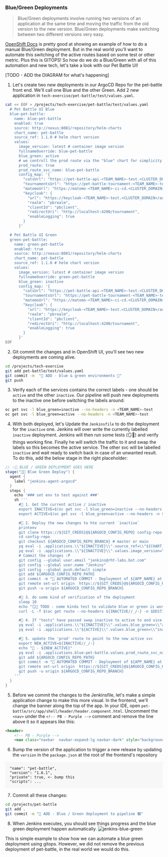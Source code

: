 ### Blue/Green Deployments
> Blue/Green deployments involve running two versions of an application at the same time and moving the traffic from the old version to the new version. Blue/Green deployments make switching between two different versions very easy.

[OpenShift Docs](https://docs.openshift.com/container-platform/4.8/applications/deployments/route-based-deployment-strategies.html#deployments-blue-green_route-based-deployment-strategies) is pretty good at showing an example of how to do a manual Blue/Green deployment. But in the real world you'll want to automate this switching of the active routes based on some test or other metric. Plus this is GITOPS! So how do we do a Blue/Green with all of this automation and new tech, let's take a look with our Pet Battle UI!

[TODO - ADD the DIAGRAM for what's happening]

1. Let's create two new deployments in our ArgoCD Repo for the pet-battle front end. We'll call one Blue and the other Green. Add 2 new application in `tech-exercise/pet-battle/test/values.yaml`.

  ```bash
  cat << EOF > /projects/tech-exercise/pet-battle/test/values.yaml
    # Pet Battle UI Blue
    blue-pet-battle:
      name: blue-pet-battle
      enabled: true
      source: http://nexus:8081/repository/helm-charts
      chart_name: pet-battle
      source_ref: 1.1.0 # helm chart version
      values:
        image_version: latest # container image version
        fullnameOverride: blue-pet-battle
        blue_green: active
        # we controll the prod route via the "blue" chart for simplicity
        prod_route: true
        prod_route_svc_name: blue-pet-battle
        config_map: '{
          "catsUrl": "https://pet-battle-api-<TEAM_NAME>-test.<CLUSTER_DOMAIN>",
          "tournamentsUrl": "https://pet-battle-tournament-<TEAM_NAME>-test.<CLUSTER_DOMAIN>",
          "matomoUrl": "https://matomo-<TEAM_NAME>-ci-cd.<CLUSTER_DOMAIN>/",
          "keycloak": {
            "url": "https://keycloak-<TEAM_NAME>-test.<CLUSTER_DOMAIN>/auth/",
            "realm": "pbrealm",
            "clientId": "pbclient",
            "redirectUri": "http://localhost:4200/tournament",
            "enableLogging": true
          }
        }'

    # Pet Battle UI Green
    green-pet-battle:
      name: green-pet-battle
      enabled: true
      source: http://nexus:8081/repository/helm-charts
      chart_name: pet-battle
      source_ref: 1.1.0 # helm chart version
      values:
        image_version: latest # container image version
        fullnameOverride: green-pet-battle
        blue_green: inactive
        config_map: '{
          "catsUrl": "https://pet-battle-api-<TEAM_NAME>-test.<CLUSTER_DOMAIN>",
          "tournamentsUrl": "https://pet-battle-tournament-<TEAM_NAME>-test.<CLUSTER_DOMAIN>",
          "matomoUrl": "https://matomo-<TEAM_NAME>-ci-cd.<CLUSTER_DOMAIN>/",
          "keycloak": {
            "url": "https://keycloak-<TEAM_NAME>-test.<CLUSTER_DOMAIN>/auth/",
            "realm": "pbrealm",
            "clientId": "pbclient",
            "redirectUri": "http://localhost:4200/tournament",
            "enableLogging": true
          }
        }'
  EOF
  ```

2. Git commit the changes and in OpenShift UI, you'll see two new deployments are coming alive.
  ```bash
  cd /projects/tech-exercise
  git add pet-battle/test/values.yaml
  git commit -m  "🍔 ADD - blue & green environments 🍔"
  git push
  ```

3. Verify each of the services contains the correct labels - one should be `active` and the other `inactive`. Our pipeline will push new deployments to the inactive one before switching the labels around:
  ```bash
  oc get svc -l blue_green=inactive --no-headers -n <TEAM_NAME>-test
  oc get svc -l blue_green=active --no-headers -n <TEAM_NAME>-test
  ```

4. With both deployed, let's Update the `Jenkinsfile` to do the deployment for the `inactive` one. Jenkins will over write the currently labelled `inactive` deployment. Jenkins will then run some tests (🪞💨) and verify things working fine. Finally he will switch the traffic to it and swap the labels so this becomes the active service. The other svc will be labelled `inactive` and wait ready to switch back in case of an unwanted result.
  To do this, add the below stage in the right placeholder:
  ```groovy
  // 💥🔨 BLUE / GREEN DEPLOYMENT GOES HERE 
  stage("🔷✅ Blue Green Deploy") {
    agent {
      label "jenkins-agent-argocd"
    }
    steps {
      echo '### set env to test against ###'
      sh '''
        #🌻 1. Get the current active / inactive
        export INACTIVE=$(oc get svc -l blue_green=inactive --no-headers -n ${DESTINATION_NAMESPACE} | cut -d' ' -f 1)
        export ACTIVE=$(oc get svc -l blue_green=active --no-headers -n ${DESTINATION_NAMESPACE} | cut -d' ' -f 1)

        #🌻 2. Deploy the new changes to hte current `inactive`
        printenv
        git clone https://${GIT_CREDS}@${ARGOCD_CONFIG_REPO} config-repo
        cd config-repo
        git checkout ${ARGOCD_CONFIG_REPO_BRANCH} # master or main
        yq eval -i .applications.\\"${INACTIVE}\\".source_ref=\\"${CHART_VERSION}\\" "${ARGOCD_CONFIG_REPO_PATH}"
        yq eval -i .applications.\\"${INACTIVE}\\".values.image_version=\\"${VERSION}\\" "${ARGOCD_CONFIG_REPO_PATH}"
        # Commit the changes :P
        git config --global user.email "jenkins@rht-labs.bot.com"
        git config --global user.name "Jenkins"
        git config --global push.default simple
        git add ${ARGOCD_CONFIG_REPO_PATH}
        git commit -m "🚀 AUTOMATED COMMIT - Deployment of ${APP_NAME} at version ${VERSION} 🚀" || rc1=$?
        git remote set-url origin  https://${GIT_CREDS}@${ARGOCD_CONFIG_REPO}
        git push -u origin ${ARGOCD_CONFIG_REPO_BRANCH}

        #🌻 3. do some kind of verification of the deployment  
        sleep 10
        echo "🪞💨 TODO - some kinda test to validate blue or green is working as expected ... 🪞💨"
        curl -L -f $(oc get route --no-headers ${INACTIVE//_/-} -n $DESTINATION_NAMESPACE | cut -d' ' -f 4) 

        #🌻 4. If "tests" have passed swap inactive to active to and vice versa
        yq eval -i .applications.\\"${INACTIVE}\\".values.blue_green=\\"active\\" "${ARGOCD_CONFIG_REPO_PATH}"
        yq eval -i .applications.\\"${ACTIVE}\\".values.blue_green=\\"inactive\\" "${ARGOCD_CONFIG_REPO_PATH}"

        #🌻 5. update the 'prod' route to point to the new active svc
        export NEW_ACTIVE=${INACTIVE//_/-}
        echo "🐥 - ${NEW_ACTIVE}"
        yq eval -i .applications.blue-pet-battle.values.prod_route_svc_name=\\"${NEW_ACTIVE}\\" "${ARGOCD_CONFIG_REPO_PATH}"
        git add ${ARGOCD_CONFIG_REPO_PATH}
        git commit -m "🚀 AUTOMATED COMMIT - Deployment of ${APP_NAME} at version ${VERSION} 🚀" || rc1=$?
        git remote set-url origin  https://${GIT_CREDS}@${ARGOCD_CONFIG_REPO}
        git push -u origin ${ARGOCD_CONFIG_REPO_BRANCH}
      '''
    }
  }
  ```

5. Before we commit the changes to the Jenkinsfile, let's make a simple application change to make this more visual. In the frontend, we'll change the banner along the top of the app. In your IDE, open `pet-battle/src/app/shell/header/header.component.html`. Uncomment the `<nav>` under the `<!-- PB - Purple -->` comment and remove the line above it so it appears like this:
  ```html
  <header>
      <!-- PB - Purple -->
      <nav class="navbar  navbar-expand-lg navbar-dark" style="background-color: #563D7C;">
  ```

6. Bump the version of the application to trigger a new release by updating the `version` in the `package.json` at the root of the frontend's repository
  <div class="highlight" style="background: #f7f7f7">
  <pre><code class="language-yaml">
  "name": "pet-battle",
  "version": "1.6.1",
  "private": true, <- bump this
  "scripts": ...
  </code></pre></div>

7. Commit all these changes:
  ```bash
  cd /projects/pet-battle
  git add .
  git commit -m "🔵 ADD - Blue / Green deployment to pipeline 🟩"
  ```

8. When Jenkins executes, you should see things progress and the blue green deployment happen automatically. 
![jenkins-blue-green](./images/jenkins-blue-green.png)

  This is simple example to show how we can automate a blue green deployment using gitops. However, we did not remove the previous deployment of pet-battle, in the real world we would do this.
